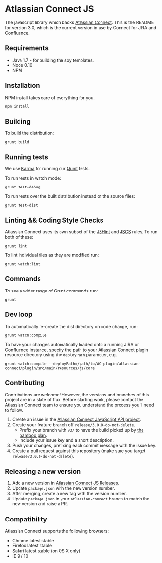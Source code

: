 Atlassian Connect JS
===

The javascript library which backs [Atlassian Connect](http://connect.atlassian.com/). This is the README for version 3.0,
which is the current version in use by Connect for JIRA and Confluence.


Requirements
------------
- Java 1.7 - for building the soy templates.
- Node 0.10
- NPM


Installation
------------
NPM install takes care of everything for you.

    npm install


Building
--------
To build the distribution:

    grunt build


Running tests
-------------
We use [Karma](http://karma-runner.github.io/0.10/index.html) for running our [Qunit](http://qunitjs.com/) tests.

To run tests in watch mode:

    grunt test-debug

To run tests over the built distribution instead of the source files:

    grunt test-dist


Linting && Coding Style Checks
------------------------------
Atlassian Connect uses its own subset of the [JSHint](http://jshint.com) and [JSCS](https://github.com/mdevils/node-jscs) rules. To run both of these:

    grunt lint

To lint individual files as they are modified run:

    grunt watch:lint


Commands
--------
To see a wider range of Grunt commands run:

    grunt


Dev loop
------------------
To automatically re-create the dist directory on code change, run:

    grunt watch:compile

To have your changes automatically loaded onto a running JIRA or Confluence instance, specify the path to your Atlassian
Connect plugin resource directory using the `deployPath` parameter, e.g.

    grunt watch:compile --deployPath=/path/to/AC-plugin/atlassian-connect/plugin/src/main/resources/js/core


Contributing
------------------------
Contributions are welcome! However, the versions and branches of this project are in a state of flux. Before starting work,
please contact the Atlassian Connect team to ensure you understand the process you'll need to follow.

1. Create an issue in the [Atlassian Connect JavaScript API project](https://ecosystem.atlassian.net/browse/ACJS).
2. Create your feature branch off `release/3.0.0-do-not-delete`.
    * Prefix your branch with `v3/` to have the build picked up by [the bamboo plan](https://ecosystem-bamboo.internal.atlassian.com/browse/CONNECT-CJF3).
    * Include your issue key and a short description.
3. Push your changes, prefixing each commit message with the issue key.
4. Create a pull request against this repository (make sure you target `release/3.0.0-do-not-delete`).


Releasing a new version
------------------------
1. Add a new version in [Atlassian Connect JS Releases](https://extranet.atlassian.com/display/ARA/Atlassian+Connect+JS+Releases).
2. Update `package.json` with the new version number.
3. After merging, create a new tag with the version number.
4. Update `package.json` in your `atlassian-connect` branch to match the new version and raise a PR.


Compatibility
-------------
Atlassian Connect supports the following browsers:

- Chrome latest stable
- Firefox latest stable
- Safari latest stable (on OS X only)
- IE 9 / 10